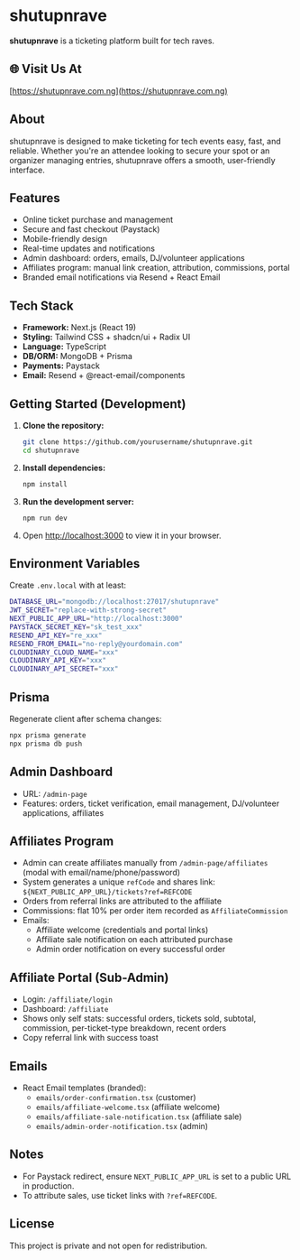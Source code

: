 # shutupnrave

**shutupnrave** is a ticketing platform built for tech raves.

## 🌐 Visit Us At

[https://shutupnrave.com.ng](https://shutupnrave.com.ng)

## About

shutupnrave is designed to make ticketing for tech events easy, fast, and reliable. Whether you're an attendee looking to secure your spot or an organizer managing entries, shutupnrave offers a smooth, user-friendly interface.

## Features

- Online ticket purchase and management
- Secure and fast checkout (Paystack)
- Mobile-friendly design
- Real-time updates and notifications
- Admin dashboard: orders, emails, DJ/volunteer applications
- Affiliates program: manual link creation, attribution, commissions, portal
- Branded email notifications via Resend + React Email

## Tech Stack

- **Framework:** Next.js (React 19)
- **Styling:** Tailwind CSS + shadcn/ui + Radix UI
- **Language:** TypeScript
- **DB/ORM:** MongoDB + Prisma
- **Payments:** Paystack
- **Email:** Resend + @react-email/components

## Getting Started (Development)

1. **Clone the repository:**
   ```bash
   git clone https://github.com/yourusername/shutupnrave.git
   cd shutupnrave
   ```

2. **Install dependencies:**
   ```bash
   npm install
   ```

3. **Run the development server:**
   ```bash
   npm run dev
   ```

4. Open [http://localhost:3000](http://localhost:3000) to view it in your browser.

## Environment Variables

Create `.env.local` with at least:

```bash
DATABASE_URL="mongodb://localhost:27017/shutupnrave"
JWT_SECRET="replace-with-strong-secret"
NEXT_PUBLIC_APP_URL="http://localhost:3000"
PAYSTACK_SECRET_KEY="sk_test_xxx"
RESEND_API_KEY="re_xxx"
RESEND_FROM_EMAIL="no-reply@yourdomain.com"
CLOUDINARY_CLOUD_NAME="xxx"
CLOUDINARY_API_KEY="xxx"
CLOUDINARY_API_SECRET="xxx"
```

## Prisma

Regenerate client after schema changes:

```bash
npx prisma generate
npx prisma db push
```

## Admin Dashboard

- URL: `/admin-page`
- Features: orders, ticket verification, email management, DJ/volunteer applications, affiliates

## Affiliates Program

- Admin can create affiliates manually from `/admin-page/affiliates` (modal with email/name/phone/password)
- System generates a unique `refCode` and shares link: `${NEXT_PUBLIC_APP_URL}/tickets?ref=REFCODE`
- Orders from referral links are attributed to the affiliate
- Commissions: flat 10% per order item recorded as `AffiliateCommission`
- Emails:
  - Affiliate welcome (credentials and portal links)
  - Affiliate sale notification on each attributed purchase
  - Admin order notification on every successful order

## Affiliate Portal (Sub-Admin)

- Login: `/affiliate/login`
- Dashboard: `/affiliate`
- Shows only self stats: successful orders, tickets sold, subtotal, commission, per-ticket-type breakdown, recent orders
- Copy referral link with success toast

## Emails

- React Email templates (branded):
  - `emails/order-confirmation.tsx` (customer)
  - `emails/affiliate-welcome.tsx` (affiliate welcome)
  - `emails/affiliate-sale-notification.tsx` (affiliate sale)
  - `emails/admin-order-notification.tsx` (admin)

## Notes

- For Paystack redirect, ensure `NEXT_PUBLIC_APP_URL` is set to a public URL in production.
- To attribute sales, use ticket links with `?ref=REFCODE`.

## License

This project is private and not open for redistribution.
